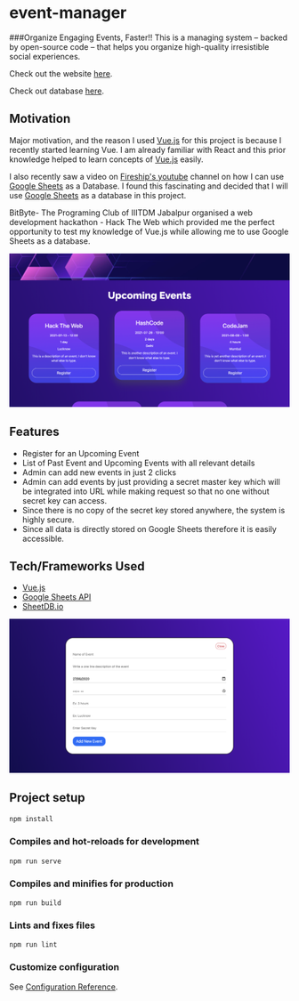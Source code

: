 # event-manager

###Organize Engaging Events, Faster!!
This is a managing system – backed by open-source code – that helps you organize high-quality irresistible social experiences.

Check out the website [here](https://theanmolsharma.github.io/event-manager/).

Check out database [here](https://docs.google.com/spreadsheets/d/1xcVDnqSalHMXfze4QDnK6GqV1MRN8_HZaYFRD_Bttr8/edit?usp=sharing).

## Motivation

Major motivation, and the reason I used [Vue.js](https://vuejs.org) for this project is because I recently started learning Vue. I am already familiar with React and this prior knowledge helped to learn concepts of [Vue.js](https://vuejs.org) easily.

I also recently saw a video on [Fireship's youtube](https://www.youtube.com/channel/UCsBjURrPoezykLs9EqgamOA) channel on how I can use [Google Sheets](https://docs.google.com/spreadsheets/u/0/) as a Database. I found this fascinating and decided that I will use [Google Sheets](https://docs.google.com/spreadsheets/u/0/) as a database in this project.

BitByte- The Programing Club of IIITDM Jabalpur organised a web development hackathon - Hack The Web which provided me the perfect opportunity to test my knowledge of Vue.js while allowing me to use Google Sheets as a database.

![](screenshot-1.png)

## Features
* Register for an Upcoming Event
* List of Past Event and Upcoming Events with all relevant details
* Admin can add new events in just 2 clicks
* Admin can add events by just providing a secret master key which will be integrated into URL while making request so that no one without secret key can access.
* Since there is no copy of the secret key stored anywhere, the system is highly secure.
* Since all data is directly stored on Google Sheets therefore it is easily accessible.

## Tech/Frameworks Used
* [Vue.js](https://vuejs.org)
* [Google Sheets API](https://developers.google.com/sheets/api)
* [SheetDB.io](https://sheetdb.io)

![](screenshot-2.png)

## Project setup
```
npm install
```

### Compiles and hot-reloads for development
```
npm run serve
```

### Compiles and minifies for production
```
npm run build
```

### Lints and fixes files
```
npm run lint
```

### Customize configuration
See [Configuration Reference](https://cli.vuejs.org/config/).
